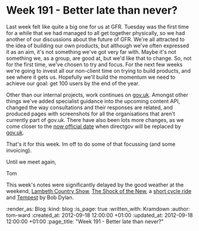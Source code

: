 Week 191 - Better late than never?
==================================

Last week felt like quite a big one for us at GFR.  Tuesday was the first time for a while that we had managed to all get together physically, so we had another of our discussions about the future of GFR.  We're all attracted to the idea of building our own products, but although we've often expressed it as an aim, it's not something we've got very far with.  Maybe it's not something we, as a group, are good at, but we'd like that to change.  So, not for the first time, we've chosen to try and focus.  For the next few weeks we're going to invest all our non-client time on trying to build products, and see where it gets us.  Hopefully we'll build the momentum we need to achieve our goal: get 100 users by the end of the year.

Other than our internal projects, work continues on [gov.uk](https://www.gov.uk).  Amongst other things we've added specialist guidance into the upcoming content API, changed the way consultations and their responses are related, and produced pages with screenshots for all the organisations that aren't currently part of gov.uk.  There have also been lots more changes, as we come closer to the [now official date](http://www.theregister.co.uk/2012/09/13/axe_to_fall_on_directgov_next_month/) when directgov will be replaced by [gov.uk](www.gov.uk).

That's it for this week.  Im off to do some of that focussing (and some invoicing).

Until we meet again,

Tom

This week's notes were significantly delayed by the good weather at the weekend, [Lambeth Country Show](http://www.lambeth.gov.uk/Country-Show/index.htm), [The Shock of the New](http://www.youtube.com/watch?v=ByIlGYQxUMY), a [short cycle ride](http://app.strava.com/rides/22011496) and [Tempest](http://en.wikipedia.org/wiki/Tempest_(Bob_Dylan_album)) by Bob Dylan.

:render_as: Blog
:kind: blog
:is_page: true
:written_with: Kramdown
:author: tom-ward
:created_at: 2012-09-18 12:00:00 +01:00
:updated_at: 2012-09-18 12:00:00 +01:00
:page_title: "Week 191 - Better late than never?"